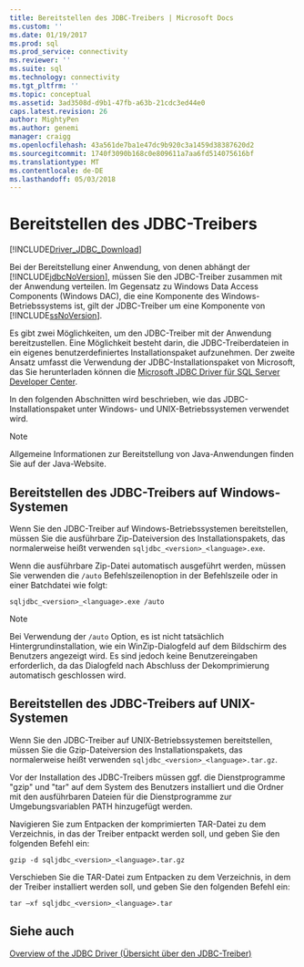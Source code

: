 ```yaml
---
title: Bereitstellen des JDBC-Treibers | Microsoft Docs
ms.custom: ''
ms.date: 01/19/2017
ms.prod: sql
ms.prod_service: connectivity
ms.reviewer: ''
ms.suite: sql
ms.technology: connectivity
ms.tgt_pltfrm: ''
ms.topic: conceptual
ms.assetid: 3ad3508d-d9b1-47fb-a63b-21cdc3ed44e0
caps.latest.revision: 26
author: MightyPen
ms.author: genemi
manager: craigg
ms.openlocfilehash: 43a561de7ba1e47dc9b920c3a1459d38387620d2
ms.sourcegitcommit: 1740f3090b168c0e809611a7aa6fd514075616bf
ms.translationtype: MT
ms.contentlocale: de-DE
ms.lasthandoff: 05/03/2018
---
```

# <a name="deploying-the-jdbc-driver"></a>Bereitstellen des JDBC-Treibers
[!INCLUDE[Driver_JDBC_Download](../../includes/driver_jdbc_download.md)]

  Bei der Bereitstellung einer Anwendung, von denen abhängt der [!INCLUDE[jdbcNoVersion](../../includes/jdbcnoversion_md.md)], müssen Sie den JDBC-Treiber zusammen mit der Anwendung verteilen. Im Gegensatz zu Windows Data Access Components (Windows DAC), die eine Komponente des Windows-Betriebssystems ist, gilt der JDBC-Treiber um eine Komponente von [!INCLUDE[ssNoVersion](../../includes/ssnoversion_md.md)].  
  
 Es gibt zwei Möglichkeiten, um den JDBC-Treiber mit der Anwendung bereitzustellen. Eine Möglichkeit besteht darin, die JDBC-Treiberdateien in ein eigenes benutzerdefiniertes Installationspaket aufzunehmen. Der zweite Ansatz umfasst die Verwendung der JDBC-Installationspaket von Microsoft, das Sie herunterladen können die [Microsoft JDBC Driver für SQL Server Developer Center](http://go.microsoft.com/fwlink/?LinkId=70166).  
  
 In den folgenden Abschnitten wird beschrieben, wie das JDBC-Installationspaket unter Windows- und UNIX-Betriebssystemen verwendet wird.  
  
> [!NOTE]  
>  Allgemeine Informationen zur Bereitstellung von Java-Anwendungen finden Sie auf der Java-Website.  
  
## <a name="deploying-the-jdbc-driver-on-windows-systems"></a>Bereitstellen des JDBC-Treibers auf Windows-Systemen  
 Wenn Sie den JDBC-Treiber auf Windows-Betriebssystemen bereitstellen, müssen Sie die ausführbare Zip-Dateiversion des Installationspakets, das normalerweise heißt verwenden `sqljdbc_<version>_<language>.exe`.  
  
 Wenn die ausführbare Zip-Datei automatisch ausgeführt werden, müssen Sie verwenden die `/auto` Befehlszeilenoption in der Befehlszeile oder in einer Batchdatei wie folgt:  
  
 `sqljdbc_<version>_<language>.exe /auto`  
  
> [!NOTE]  
>  Bei Verwendung der `/auto` Option, es ist nicht tatsächlich Hintergrundinstallation, wie ein WinZip-Dialogfeld auf dem Bildschirm des Benutzers angezeigt wird. Es sind jedoch keine Benutzereingaben erforderlich, da das Dialogfeld nach Abschluss der Dekomprimierung automatisch geschlossen wird.  
  
## <a name="deploying-the-driver-on-unix-systems"></a>Bereitstellen des JDBC-Treibers auf UNIX-Systemen  
 Wenn Sie den JDBC-Treiber auf UNIX-Betriebssystemen bereitstellen, müssen Sie die Gzip-Dateiversion des Installationspakets, das normalerweise heißt verwenden `sqljdbc_<version>_<language>.tar.gz`.  
  
 Vor der Installation des JDBC-Treibers müssen ggf. die Dienstprogramme "gzip" und "tar" auf dem System des Benutzers installiert und die Ordner mit den ausführbaren Dateien für die Dienstprogramme zur Umgebungsvariablen PATH hinzugefügt werden.  
  
 Navigieren Sie zum Entpacken der komprimierten TAR-Datei zu dem Verzeichnis, in das der Treiber entpackt werden soll, und geben Sie den folgenden Befehl ein:  
  
 `gzip -d sqljdbc_<version>_<language>.tar.gz`  
  
 Verschieben Sie die TAR-Datei zum Entpacken zu dem Verzeichnis, in dem der Treiber installiert werden soll, und geben Sie den folgenden Befehl ein:  
  
 `tar –xf sqljdbc_<version>_<language>.tar`  
  
## <a name="see-also"></a>Siehe auch  
 [Overview of the JDBC Driver (Übersicht über den JDBC-Treiber)](../../connect/jdbc/overview-of-the-jdbc-driver.md)  
  
  
